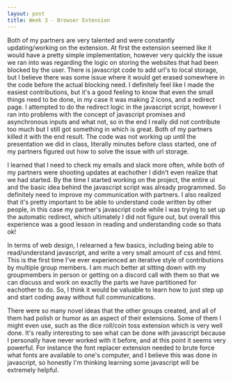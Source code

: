 ```yaml
---
layout: post
title: Week 3 - Browser Extension
---
```


Both of my partners are very talented and were constantly updating/working on the extension. At first the extension seemed like it would have a pretty simple implementation, however very quickly the issue we ran into was regarding the logic on storing the websites that had been blocked by the user. There is javascript code to add url's to local storage, but I believe there was some issue where it would get erased somewhere in the code before the actual blocking need. I definitely feel like I made the easiest contributions, but it's a good feeling to know that even the small things need to be done, in my case it was making 2 icons, and a redirect page. I attempted to do the redirect logic in the javascript script, however I ran into problems with the concept of javascript promises and asynchronous inputs and what not, so in the end I really did not contribute too much but I still got something in which is great. Both of my partners killed it with the end result. The code was not working up until the presentation we did in class, literally minutes before class started, one of my partners figured out how to solve the issue with url storage.

I learned that I need to check my emails and slack more often, while both of my partners were shooting updates at eachother I didn't even realize that we had started. By the time I started working on the project, the entire ui and the basic idea behind the javascript script was already programmed. So definitely need to improve my communication with partners. I also realized that it's pretty important to be able to understand code written by other people, in this case my partner's javascript code while I was trying to set up the automatic redirect, which ultimately I did not figure out, but overall this experience was a good lesson in reading and understanding code so thats ok!

In terms of web design, I relearned a few basics, including being able to read/understand javascript, and write a very small amount of css and html. This is the first time I've ever experienced an iterative style of contributions by multiple group members. I am much better at sitting down with my groupmembers in person or getting on a discord call with them so that we can discuss and work on exactly the parts we have partitioned for eachother to do. So, I think it would be valuable to learn how to just step up and start coding away without full communications.

There were so many novel ideas that the other groups created, and all of them had polish or humor as an aspect of their extensions. Some of them I might even use, such as the dice roll/coin toss extension which is very well done. It's really interesting to see what can be done with javascript because I personally have never worked with it before, and at this point it seems very powerful. For instance the font replacer extension needed to brute force what fonts are available to one's computer, and I believe this was done in javascript, so honestly I'm thinking learning some javascript will be extremely helpful.
